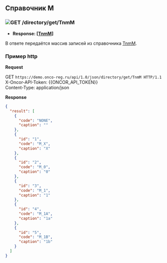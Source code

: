 ## Справочник M

### ![GET](../../../../img/get.png) /directory/get/TnmM
* **Response: [[TnmM](../../../../types/types.md#com.siams.med.api.TnmM)]**

В ответе передаётся массив записей из справочника [TnmM](../../../../types/types.md#com.siams.med.api.TnmM).

### Пример http

**Request**

GET `https://demo.onco-reg.ru/api/1.0/json/directory/get/TnmM HTTP/1.1`  
X-Oncor-API-Token: {{ONCOR_API_TOKEN}}  
Content-Type: application/json

**Response**
```json
{
  "result": [
    {
      "code": "NONE",
      "caption": ""
    },
    {
      "id": "1",
      "code": "M_X",
      "caption": "X"
    },
    {
      "id": "2",
      "code": "M_0",
      "caption": "0"
    },
    {
      "id": "3",
      "code": "M_1",
      "caption": "1"
    },
    {
      "id": "4",
      "code": "M_1A",
      "caption": "1a"
    },
    {
      "id": "5",
      "code": "M_1B",
      "caption": "1b"
    }
  ]
}
```

